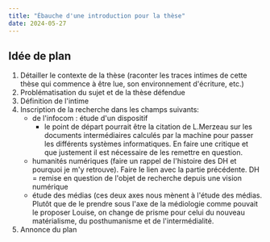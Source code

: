 ```yaml
---
title: "Ébauche d'une introduction pour la thèse"
date: 2024-05-27
---
```


## Idée de plan

1. Détailler le contexte de la thèse (raconter les traces intimes de cette thèse
   qui commence à être lue, son environnement d'écriture, etc.)
2. Problématisation du sujet et de la thèse défendue
3. Définition de l'intime
4. Inscription de la recherche dans les champs suivants:
    - de l'infocom : étude d'un dispositif
        - le point de départ pourrait être la citation de L.Merzeau sur les
        documents intermédiaires calculés par la machine pour passer les
        différents systèmes informatiques. En faire une critique et que
        justement il est nécessaire de les remettre en question.
    - humanités numériques (faire un rappel de l'histoire des DH et pourquoi je
    m'y retrouve). Faire le lien avec la partie précédente. DH = remise en
    question de l'objet de recherche depuis une vision numérique
    - étude des médias (ces deux axes nous mènent à l'étude des médias. Plutôt
    que de le prendre sous l'axe de la médiologie comme pouvait le proposer
    Louise, on change de prisme pour celui du nouveau matérialisme, du
    posthumanisme et de l'intermédialité.
5. Annonce du plan
